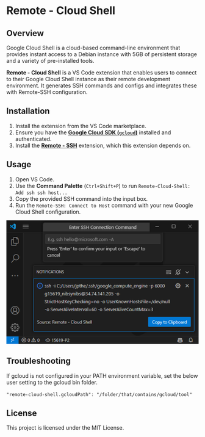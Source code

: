 # Remote - Cloud Shell

## Overview

Google Cloud Shell is a cloud-based command-line environment that provides instant access to a Debian instance with 5GB of persistent storage and a variety of pre-installed tools.

**Remote - Cloud Shell** is a VS Code extension that enables users to connect to their Google Cloud Shell instance as their remote development environment. It generates SSH commands and configs and integrates these with Remote-SSH configuration.

## Installation

1. Install the extension from the VS Code marketplace.
2. Ensure you have the [**Google Cloud SDK (`gcloud`)**](https://cloud.google.com/sdk/docs/install) installed and authenticated.
3. Install the [**Remote - SSH**](https://marketplace.visualstudio.com/items?itemName=ms-vscode-remote.remote-ssh) extension, which this extension depends on.

## Usage

1. Open VS Code.
2. Use the **Command Palette** (`Ctrl+Shift+P`) to run `Remote-Cloud-Shell: Add ssh ssh host...`
3. Copy the provided SSH command into the input box.
4. Run the `Remote-SSH: Connect to Host` command with your new Google Cloud Shell configuration.

![alt text](add_host.png)

## Troubleshooting

If gcloud is not configured in your PATH environment variable, set the below user setting to the gcloud bin folder.

`"remote-cloud-shell.gcloudPath": "/folder/that/contains/gcloud/tool"`

## License

This project is licensed under the MIT License.
